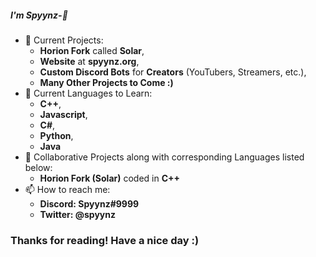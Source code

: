 ##### I'm Spyynz-👋
- 🔭 Current Projects:
  - **Horion Fork** called **Solar**,
  - **Website** at **spyynz.org**,
  - **Custom Discord Bots** for **Creators** (YouTubers, Streamers, etc.),
  - **Many Other Projects to Come :)**
- 🌱 Current Languages to Learn:
  - **C++**,
  - **Javascript**,
  - **C#**,
  - **Python**,
  - **Java**
- 🤔 Collaborative Projects along with corresponding Languages listed below:
  - **Horion Fork (Solar)** coded in **C++**
- 📫 How to reach me:
  - **Discord: Spyynz#9999**
  - **Twitter: @spyynz**
  
### Thanks for reading! Have a nice day :)
